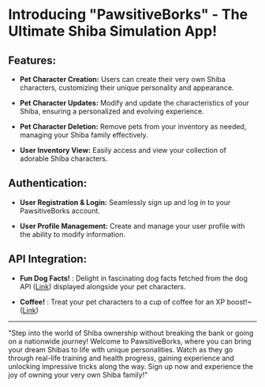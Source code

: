 # Introducing "PawsitiveBorks" - The Ultimate Shiba Simulation App!

## Features:

- **Pet Character Creation:** Users can create their very own Shiba characters, customizing their unique personality and appearance.

- **Pet Character Updates:** Modify and update the characteristics of your Shiba, ensuring a personalized and evolving experience.

- **Pet Character Deletion:** Remove pets from your inventory as needed, managing your Shiba family effectively.

- **User Inventory View:** Easily access and view your collection of adorable Shiba characters.

## Authentication:

- **User Registration & Login:** Seamlessly sign up and log in to your PawsitiveBorks account.

- **User Profile Management:** Create and manage your user profile with the ability to modify information.

## API Integration:

- **Fun Dog Facts!** : Delight in fascinating dog facts fetched from the dog API ([Link](https://kinduff.github.io/dog-api/)) displayed alongside your pet characters.

- **Coffee!** : Treat your pet characters to a cup of coffee for an XP boost!~([Link](https://coffee.alexflipnote.dev/))

---

"Step into the world of Shiba ownership without breaking the bank or going on a nationwide journey! Welcome to PawsitiveBorks, where you can bring your dream Shibas to life with unique personalities. Watch as they go through real-life training and health progress, gaining experience and unlocking impressive tricks along the way. Sign up now and experience the joy of owning your very own Shiba family!"

